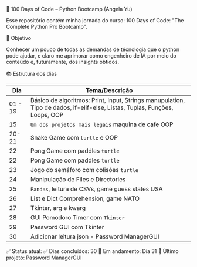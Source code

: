 🐍 100 Days of Code – Python Bootcamp (Angela Yu)

Esse repositório contém minha jornada do curso: 100 Days of Code: "The Complete Python Pro Bootcamp".

🚀 Objetivo

Conhecer um pouco de todas as demandas de técnologia que o python pode ajudar, e claro me aprimorar como engenheiro de IA por meio do conteúdo e, futuramente, dos insights obtidos.

📚 Estrutura dos dias

| Dia | Tema/Descrição |
|-----|----------------|
| 01 - 19  | Básico de algoritmos: Print, Input, Strings manupulation, Tipo de dados, if-elif-else, Listas, Tuplas, Funções, Loops, OOP|
| 15  | `Um dos projetos mais legais` maquina de cafe OOP|
| 20-21  | Snake Game com `turtle` e OOP|
| 22  | Pong Game com paddles `turtle`|
| 22  | Pong Game com paddles `turtle`|
| 23  | Jogo do semáforo com colisões `turtle`|
| 24  | Manipulação de Files e Directories|
| 25  | `Pandas`, leitura de CSVs, game guess states USA|
| 26  | List e Dict Comprehension, game NATO|
| 27  | Tkinter, arg e kwarg|
| 28  | GUI Pomodoro Timer com `Tkinter`|
| 29  | Password GUI com Tkinter|
| 30  | Adicionar leitura json - Password ManagerGUI|

✅ Status atual:
✅ Dias concluídos: 30
🔄 Em andamento: Dia 31
📌 Último projeto: Password ManagerGUI
